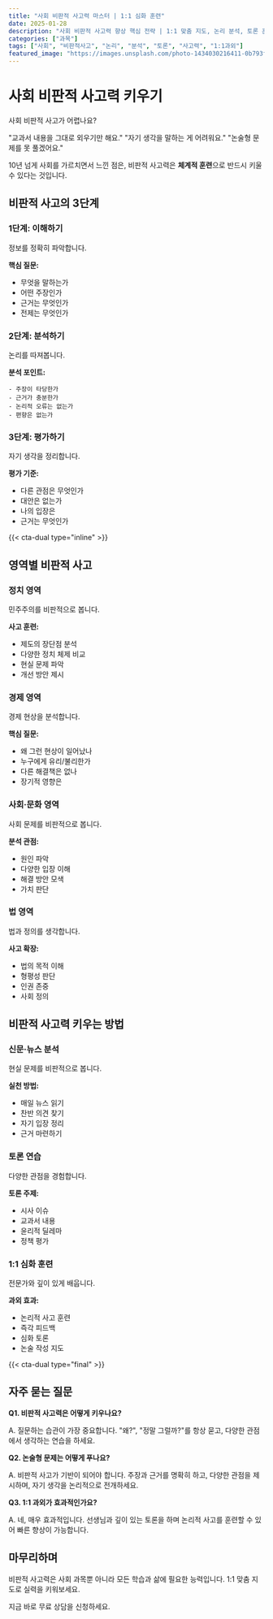 ```yaml
---
title: "사회 비판적 사고력 마스터 | 1:1 심화 훈련"
date: 2025-01-28
description: "사회 비판적 사고력 향상 핵심 전략 | 1:1 맞춤 지도, 논리 분석, 토론 훈련 [2025년]"
categories: ["과목"]
tags: ["사회", "비판적사고", "논리", "분석", "토론", "사고력", "1:1과외"]
featured_image: "https://images.unsplash.com/photo-1434030216411-0b793f4b4173?w=1200&h=630&fit=crop"
---
```


# 사회 비판적 사고력 키우기

사회 비판적 사고가 어렵나요?

"교과서 내용을 그대로 외우기만 해요."
"자기 생각을 말하는 게 어려워요."
"논술형 문제를 못 풀겠어요."

10년 넘게 사회를 가르치면서 느낀 점은,
비판적 사고력은 **체계적 훈련**으로 반드시 키울 수 있다는 것입니다.

## 비판적 사고의 3단계

### 1단계: 이해하기

정보를 정확히 파악합니다.

**핵심 질문:**
- 무엇을 말하는가
- 어떤 주장인가
- 근거는 무엇인가
- 전제는 무엇인가

### 2단계: 분석하기

논리를 따져봅니다.

**분석 포인트:**
```
- 주장이 타당한가
- 근거가 충분한가
- 논리적 오류는 없는가
- 편향은 없는가
```

### 3단계: 평가하기

자기 생각을 정리합니다.

**평가 기준:**
- 다른 관점은 무엇인가
- 대안은 없는가
- 나의 입장은
- 근거는 무엇인가

{{< cta-dual type="inline" >}}

## 영역별 비판적 사고

### 정치 영역

민주주의를 비판적으로 봅니다.

**사고 훈련:**
- 제도의 장단점 분석
- 다양한 정치 체제 비교
- 현실 문제 파악
- 개선 방안 제시

### 경제 영역

경제 현상을 분석합니다.

**핵심 질문:**
- 왜 그런 현상이 일어났나
- 누구에게 유리/불리한가
- 다른 해결책은 없나
- 장기적 영향은

### 사회·문화 영역

사회 문제를 비판적으로 봅니다.

**분석 관점:**
- 원인 파악
- 다양한 입장 이해
- 해결 방안 모색
- 가치 판단

### 법 영역

법과 정의를 생각합니다.

**사고 확장:**
- 법의 목적 이해
- 형평성 판단
- 인권 존중
- 사회 정의

## 비판적 사고력 키우는 방법

### 신문·뉴스 분석

현실 문제를 비판적으로 봅니다.

**실천 방법:**
- 매일 뉴스 읽기
- 찬반 의견 찾기
- 자기 입장 정리
- 근거 마련하기

### 토론 연습

다양한 관점을 경험합니다.

**토론 주제:**
- 시사 이슈
- 교과서 내용
- 윤리적 딜레마
- 정책 평가

### 1:1 심화 훈련

전문가와 깊이 있게 배웁니다.

**과외 효과:**
- 논리적 사고 훈련
- 즉각 피드백
- 심화 토론
- 논술 작성 지도

{{< cta-dual type="final" >}}

## 자주 묻는 질문

**Q1. 비판적 사고력은 어떻게 키우나요?**

A. 질문하는 습관이 가장 중요합니다.
"왜?", "정말 그럴까?"를 항상 묻고,
다양한 관점에서 생각하는 연습을 하세요.

**Q2. 논술형 문제는 어떻게 푸나요?**

A. 비판적 사고가 기반이 되어야 합니다.
주장과 근거를 명확히 하고,
다양한 관점을 제시하며,
자기 생각을 논리적으로 전개하세요.

**Q3. 1:1 과외가 효과적인가요?**

A. 네, 매우 효과적입니다.
선생님과 깊이 있는 토론을 하며
논리적 사고를 훈련할 수 있어
빠른 향상이 가능합니다.

## 마무리하며

비판적 사고력은 사회 과목뿐 아니라
모든 학습과 삶에 필요한 능력입니다.
1:1 맞춤 지도로 실력을 키워보세요.

지금 바로 무료 상담을 신청하세요.
